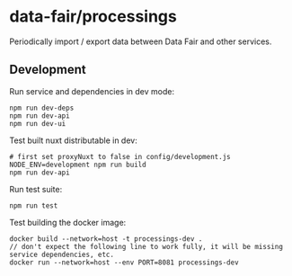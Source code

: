 # data-fair/processings

Periodically import / export data between Data Fair and other services.

## Development

Run service and dependencies in dev mode:

```
npm run dev-deps
npm run dev-api
npm run dev-ui
```

Test built nuxt distributable in dev:

```
# first set proxyNuxt to false in config/development.js
NODE_ENV=development npm run build
npm run dev-api
```

Run test suite:

```
npm run test
```

Test building the docker image:

```
docker build --network=host -t processings-dev .
// don't expect the following line to work fully, it will be missing service dependencies, etc.
docker run --network=host --env PORT=8081 processings-dev
```